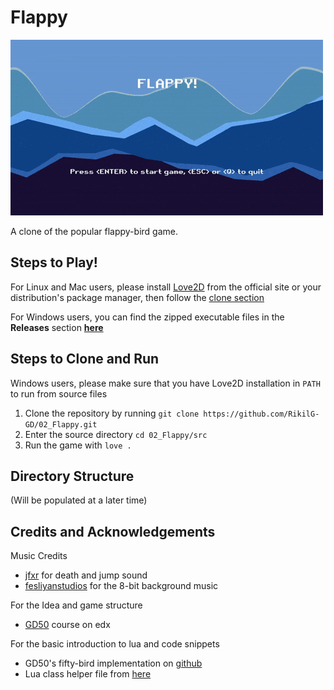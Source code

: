 # Flappy

![game_demo](screenshots/demo.gif)

A clone of the popular flappy-bird game.

## Steps to Play!

For Linux and Mac users, please install [Love2D](https://love2d.org/) from the official site or your distribution's package manager, then follow the [clone section](#steps-to-clone-and-run)

For Windows users, you can find the zipped executable files in the **Releases** section **[here](https://github.com/RikilG-GD/02_Flappy/releases)**

## Steps to Clone and Run

Windows users, please make sure that you have Love2D installation in `PATH` to run from source files

1. Clone the repository by running `git clone https://github.com/RikilG-GD/02_Flappy.git`
2. Enter the source directory `cd 02_Flappy/src`
3. Run the game with `love .`

## Directory Structure

(Will be populated at a later time)

## Credits and Acknowledgements

Music Credits

- [jfxr](https://jfxr.frozenfractal.com/#) for death and jump sound
- [fesliyanstudios](https://www.fesliyanstudios.com) for the 8-bit background music

For the Idea and game structure

- [GD50](https://www.edx.org/course/cs50s-introduction-to-game-development) course on edx

For the basic introduction to lua and code snippets

- GD50's fifty-bird implementation on [github](https://github.com/games50/fifty-bird/)
- Lua class helper file from [here](https://github.com/vrld/hump/blob/master/class.lua)
